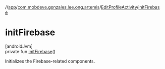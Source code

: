 //[app](../../../index.md)/[com.mobdeve.gonzales.lee.ong.artemis](../index.md)/[EditProfileActivity](index.md)/[initFirebase](init-firebase.md)

# initFirebase

[androidJvm]\
private fun [initFirebase](init-firebase.md)()

Initializes the Firebase-related components.

